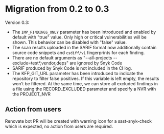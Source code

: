 # Migration from 0.2 to 0.3

Version 0.3:

- The `IMP_FINDINGS_ONLY` parameter has been introduced and enabled by default with "true" value. Only high or critical vulnerabilities will be shown. This behavior can be disabled with "false" value.
- The scan results uploaded in the SARIF format now additionally contain source code snippets and `csdiff/v1` fingerprints for each finding.
- There are no default arguments as "--all-projects --exclude=test*,vendor,deps" are ignored by Snyk Code
- SARIF produced by Snyk Code is not included in the CI log.
- The KFP_GIT_URL parameter has been introduced to indicate the repository to filter false positives. If this variable is left empty, the results won't be filtered. At the same time, we can store all excluded findings in a file using the RECORD_EXCLUDED parameter and specify a NVR with the PROJECT_NVR

## Action from users

Renovate bot PR will be created with warning icon for a sast-snyk-check which is expected, no action from users are required.
